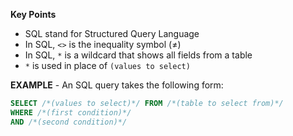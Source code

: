 **Key Points**
- SQL stand for Structured Query Language
- In SQL, `<>` is the inequality symbol (≠)
- In SQL, `*` is a wildcard that shows all fields from a table
- `*` is used in place of `(values to select)`

**EXAMPLE** - An SQL query takes the following form:

```sql
SELECT /*(values to select)*/ FROM /*(table to select from)*/
WHERE /*(first condition)*/
AND /*(second condition)*/
```
